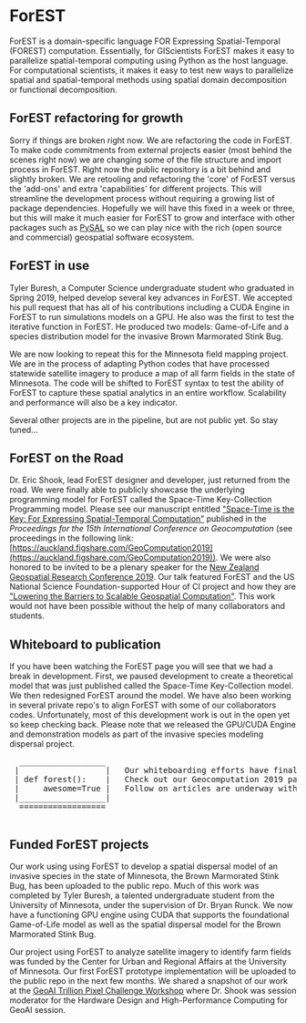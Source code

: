 # ForEST
ForEST is a domain-specific language FOR Expressing Spatial-Temporal (FOREST) computation. Essentially, for GIScientists ForEST makes it easy to parallelize spatial-temporal computing using Python as the host language. For computational scientists, it makes it easy to test new ways to parallelize spatial and spatial-temporal methods using spatial domain decomposition or functional decomposition. 

## ForEST refactoring for growth
Sorry if things are broken right now. We are refactoring the code in ForEST. To make code commitments from external projects easier (most behind the scenes right now) we are changing some of the file structure and import process in ForEST. Right now the public repository is a bit behind and slightly broken. We are retooling and refactoring the 'core' of ForEST versus the 'add-ons' and extra 'capabilities' for different projects. This will streamline the development process without requiring a growing list of package dependencies. Hopefully we will have this fixed in a week or three, but this will make it much easier for ForEST to grow and interface with other packages such as [PySAL](https://pysal.readthedocs.io/en/latest/) so we can play nice with the rich (open source and commercial) geospatial software ecosystem.

## ForEST in use
Tyler Buresh, a Computer Science undergraduate student who graduated in Spring 2019, helped develop several key advances in ForEST. We accepted his pull request that has all of his contributions including a CUDA Engine in ForEST to run simulations models on a GPU. He also was the first to test the iterative function in ForEST. He produced two models: Game-of-Life and a species distribution model for the invasive Brown Marmorated Stink Bug.

We are now looking to repeat this for the Minnesota field mapping project. We are in the process of adapting Python codes that have processed statewide satellite imagery to produce a map of all farm fields in the state of Minnesota. The code will be shifted to ForEST syntax to test the ability of ForEST to capture these spatial analytics in an entire workflow. Scalability and performance will also be a key indicator.

Several other projects are in the pipeline, but are not public yet. So stay tuned...

## ForEST on the Road

Dr. Eric Shook, lead ForEST designer and developer, just returned from the road. We were finally able to publicly showcase the underlying programming model for ForEST called the Space-Time Key-Collection Programming model. Please see our manuscript entitled ["Space-Time is the Key: For Expressing Spatial-Temporal Computation"](https://auckland.figshare.com/articles/Space-Time_is_the_Key_For_Expressing_Spatial-Temporal_Computing/9870416) published in the *Proceedings for the 15th International Conference on Geocomputation* (see proceedings in the following link: [https://auckland.figshare.com/GeoComputation2019](https://auckland.figshare.com/GeoComputation2019)). We were also honored to be invited to be a plenary speaker for the [New Zealand Geospatial Research Conference 2019](https://geospatial.ac.nz/nzgrc-2019/). Our talk featured ForEST and the US National Science Foundation-supported Hour of CI project and how they are ["Lowering the Barriers to Scalable Geospatial Computation"](https://geospatial.ac.nz/nzgrc-2019-abstracts/#EricShook). This work would not have been possible without the help of many collaborators and students. 

## Whiteboard to publication
If you have been watching the ForEST page you will see that we had a break in development. First, we paused development to create a theoretical model that was just published called the Space-Time Key-Collection model. We then redesigned ForEST around the model. We have also been working in several private repo's to align ForEST with some of our collaborators codes. Unfortunately, most of this development work is out in the open yet so keep checking back. Please note that we released the GPU/CUDA Engine and demonstration models as part of the invasive species modeling dispersal project.

<pre>
  __________________    
 |                  |   Our whiteboarding efforts have finally been published!
 | def forest():    |   Check out our Geocomputation 2019 paper for highlights.
 |     awesome=True |   Follow on articles are underway with even more details.
 |__________________|   
  ==================
 </pre>

## Funded ForEST projects
Our work using using ForEST to develop a spatial dispersal model of an invasive species in the state of Minnesota, the Brown Marmorated Stink Bug, has been uploaded to the public repo. Much of this work was completed by Tyler Buresh, a talented undergraduate student from the University of Minnesota, under the supervision of Dr. Bryan Runck. We now have a functioning GPU engine using CUDA that supports the foundational Game-of-Life model as well as the spatial dispersal model for the Brown Marmorated Stink Bug.

Our project  using ForEST to analyze satellite imagery to identify farm fields was funded by the Center for Urban and Regional Affairs at the University of Minnesota. Our first ForEST prototype implementation will be uploaded to the public repo in the next few months. We shared a snapshot of our work at the [GeoAI Trillion Pixel Challenge Workshop](https://geoai.ornl.gov/trillion-pixel/) where Dr. Shook was session moderator for the Hardware Design and High-Performance Computing for GeoAI session.

